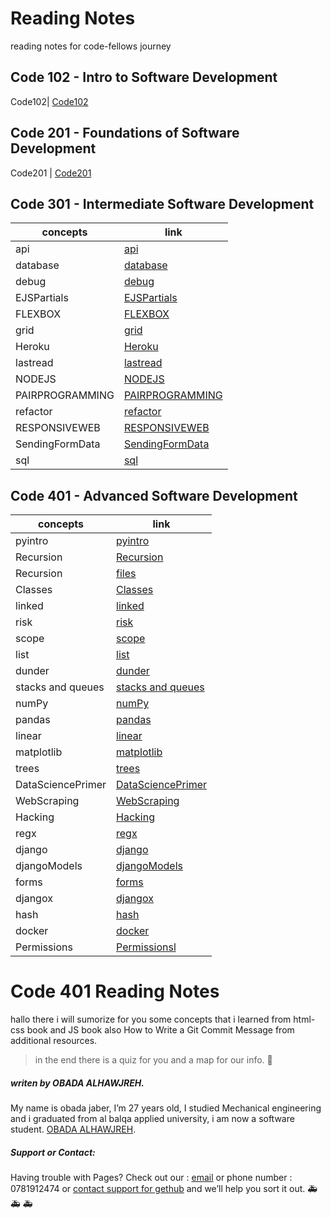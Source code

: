 # Reading Notes
reading notes for code-fellows journey
## Code 102 - Intro to Software Development

Code102| [Code102](https://github.com/Obada-gh/Code102-reading-notes)

## Code 201 - Foundations of Software Development

Code201 | [Code201](https://github.com/Obada-gh/reading-notes-201)

## Code 301 - Intermediate Software Development

concepts | link
------------ | -------------
 api |[api](https://obada-gh.github.io/reading-notes/301/api)
 database| [database](https://obada-gh.github.io/reading-notes/301/database)
 debug |[debug](https://obada-gh.github.io/reading-notes/301/debug)
 EJSPartials| [EJSPartials](https://obada-gh.github.io/reading-notes/301/EJSPartials)
 FLEXBOX| [FLEXBOX](https://obada-gh.github.io/reading-notes/301/FLEXBOX)
 grid| [grid](https://obada-gh.github.io/reading-notes/301/grid)
 Heroku| [Heroku](https://obada-gh.github.io/reading-notes/301/Heroku)
 lastread| [lastread](https://obada-gh.github.io/reading-notes/301/lastread)
 NODEJS| [NODEJS](https://obada-gh.github.io/reading-notes/301/NODEJS)
 PAIRPROGRAMMING| [PAIRPROGRAMMING](https://obada-gh.github.io/reading-notes/301/PAIRPROGRAMMING)
 refactor| [refactor](https://obada-gh.github.io/reading-notes/301/refactor)
 RESPONSIVEWEB| [RESPONSIVEWEB](https://obada-gh.github.io/reading-notes/301/RESPONSIVEWEB)
 SendingFormData| [SendingFormData](https://obada-gh.github.io/reading-notes/301/SendingFormData)
 sql| [sql](https://obada-gh.github.io/reading-notes/301/sql)

 

## Code 401 - Advanced Software Development

concepts | link
------------ | -------------
   pyintro |[pyintro](https://obada-gh.github.io/reading-notes/401/pyintro)
   Recursion |[Recursion](https://obada-gh.github.io/reading-notes/401/Recursion)
   Recursion |[files](https://obada-gh.github.io/reading-notes/401/files/)
   Classes |[Classes](https://obada-gh.github.io/reading-notes/401/Classes)
   linked |[linked](https://obada-gh.github.io/reading-notes/401/linked)
   risk |[risk](https://obada-gh.github.io/reading-notes/401/risk)
   scope |[scope](https://obada-gh.github.io/reading-notes/401/scope)
   list |[list](https://obada-gh.github.io/reading-notes/401/list)
   dunder |[dunder](https://obada-gh.github.io/reading-notes/401/dunder)
   stacks and queues |[stacks and queues](https://obada-gh.github.io/reading-notes/401/stack)
   numPy |[numPy](https://obada-gh.github.io/reading-notes/401/numpy)
   pandas |[pandas](https://obada-gh.github.io/reading-notes/401/pandas)
   linear |[linear](https://obada-gh.github.io/reading-notes/401/linear)
   matplotlib |[matplotlib](https://obada-gh.github.io/reading-notes/401/matplotlib)
   trees |[trees](https://obada-gh.github.io/reading-notes/401/trees)
   DataSciencePrimer |[DataSciencePrimer](https://obada-gh.github.io/reading-notes/401/DataSciencePrimer)
   WebScraping |[WebScraping](https://obada-gh.github.io/reading-notes/401/WebScraping)
   Hacking |[Hacking](https://obada-gh.github.io/reading-notes/401/Hacking)
   regx |[regx](https://obada-gh.github.io/reading-notes/401/regx)
   django |[django](https://obada-gh.github.io/reading-notes/401/django)
   djangoModels |[djangoModels](https://obada-gh.github.io/reading-notes/401/djangoModels)
   forms |[forms](https://obada-gh.github.io/reading-notes/401/forms)
   djangox |[djangox](https://obada-gh.github.io/reading-notes/401/djangox)
   hash |[hash](https://obada-gh.github.io/reading-notes/401/hash)
   docker |[docker](https://obada-gh.github.io/reading-notes/401/docker)
   Permissions |[Permissionsl](https://obada-gh.github.io/reading-notes/401/Permissions)

   






# Code 401 Reading Notes
hallo there i will sumorize for you some concepts that i learned from html-css book and JS book also How to Write a Git Commit Message from additional resources.
>in the end there is a quiz for you and a map for our info. &#128175;








##### *writen by OBADA ALHAWJREH.*

My name is obada jaber, I’m 27 years old, I studied Mechanical engineering and i graduated from al balqa applied university, i am now a software student. [OBADA ALHAWJREH](https://github.com/Obada-gh). 

##### *Support or Contact:*

Having trouble with Pages? Check out our : [email](obada7jaber7@gmail.com) or phone number : 0781912474 or [contact support for gethub](https://support.github.com/contact) and we’ll help you sort it out. &#x1F691; &#x1F691; &#x1F691;
